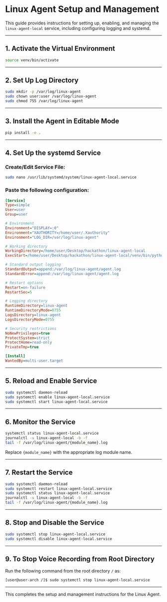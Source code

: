 # Linux Agent Setup and Management

This guide provides instructions for setting up, enabling, and managing the `linux-agent-local` service, including configuring logging and systemd.

---

## 1. Activate the Virtual Environment

```bash
source venv/bin/activate
```

---

## 2. Set Up Log Directory

```bash
sudo mkdir -p /var/log/linux-agent
sudo chown user:user /var/log/linux-agent
sudo chmod 755 /var/log/linux-agent
```

---

## 3. Install the Agent in Editable Mode

```bash
pip install -e .
```

---

## 4. Set Up the systemd Service

### Create/Edit Service File:

```bash
sudo nano /usr/lib/systemd/system/linux-agent-local.service
```

### Paste the following configuration:

```ini
[Service]
Type=simple
User=user
Group=user

# Environment
Environment="DISPLAY=:0"
Environment="XAUTHORITY=/home/user/.Xauthority"
Environment="LOG_DIR=/var/log/linux-agent"

# Working directory
WorkingDirectory=/home/user/Desktop/hackathon/linux-agent-local
ExecStart=/home/user/Desktop/hackathon/linux-agent-local/venv/bin/python -m agent.main

# Standard output logging
StandardOutput=append:/var/log/linux-agent/agent.log
StandardError=append:/var/log/linux-agent/agent.log

# Restart options
Restart=on-failure
RestartSec=5

# Logging directory
RuntimeDirectory=linux-agent
RuntimeDirectoryMode=0755
LogsDirectory=linux-agent
LogsDirectoryMode=0755

# Security restrictions
NoNewPrivileges=true
ProtectSystem=strict
ProtectHome=read-only
PrivateTmp=true

[Install]
WantedBy=multi-user.target
```

---

## 5. Reload and Enable Service

```bash
sudo systemctl daemon-reload
sudo systemctl enable linux-agent-local.service
sudo systemctl start linux-agent-local.service
```

---

## 6. Monitor the Service

```bash
systemctl status linux-agent-local.service
journalctl -u linux-agent-local -b -f
tail -f /var/log/linux-agent/{module_name}.log
```

Replace `{module_name}` with the appropriate log module name.

---

## 7. Restart the Service

```bash
sudo systemctl daemon-reload
sudo systemctl restart linux-agent-local.service
sudo systemctl status linux-agent-local.service
journalctl -u linux-agent-local -b -f
tail -f /var/log/linux-agent/{module_name}.log
```

---

## 8. Stop and Disable the Service

```bash
sudo systemctl stop linux-agent-local.service
sudo systemctl disable linux-agent-local.service
```

---

## 9. To Stop Voice Recording from Root Directory

Run the following command from the root directory `/` as:

```bash
[user@user-arch /]$ sudo systemctl stop linux-agent-local.service
```

---

This completes the setup and management instructions for the Linux Agent.
